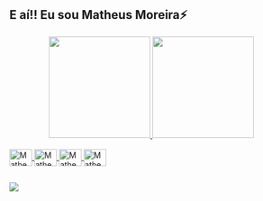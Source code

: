 ## E aí!! Eu sou Matheus Moreira⚡

<div align="center">
  <a href="https://github.com/Matheus-Nobre">
  <img height="180em" src="https://github-readme-stats.vercel.app/api?username=MatheusNobreM&show_icons=true&theme=graywhite&include_all_commits=true&count_private=true"/>
  <img height="180em" src="https://github-readme-stats.vercel.app/api/top-langs/?username=MatheusNobreM&layout=compact&langs_count=7&theme=graywhite"/>
</div>
  
<div style="display: inline_block"><br>
  <img align="center" alt="Matheus-Py" height="30" width="40" src="https://cdn.jsdelivr.net/gh/devicons/devicon/icons/python/python-original.svg">
  <img align="center" alt="Matheus-C" height="30" width="40" src="https://cdn.jsdelivr.net/gh/devicons/devicon/icons/c/c-original.svg">
  <img align="center" alt="Matheus-C++" height="30" width="40" src="https://cdn.jsdelivr.net/gh/devicons/devicon/icons/cplusplus/cplusplus-original.svg">
  <img align="center" alt="Matheus-SQL" height="30" width="40" src="https://cdn.jsdelivr.net/gh/devicons/devicon/icons/postgresql/postgresql-original.svg">
</div>

##

<div> 

  <a href="https://www.linkedin.com/in/matheusipsnobre/" target="_blank"><img src="https://img.shields.io/badge/-LinkedIn-%230077B5?style=for-the-badge&logo=linkedin&logoColor=white" target="_blank"></a> 
</div>
